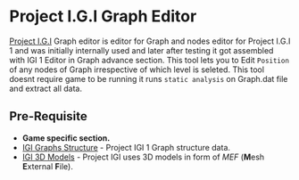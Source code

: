 # Project I.G.I Graph Editor

[Project I.G.I](https://en.wikipedia.org/wiki/Project_I.G.I.) Graph editor is editor for Graph and nodes editor for Project I.G.I 1 and was initially internally used and later after testing it got assembled with IGI 1 Editor in Graph advance section.
This tool lets you to Edit `Position` of any nodes of Graph  irrespective of which level is seleted.
This tool doesnt require game to be running it runs `static analysis` on Graph.dat file and extract all data.

## Pre-Requisite
- **Game specific section.**
- [IGI Graphs Structure](https://github.com/IGI-Research-Devs/IGI-Research-Data/blob/main/Research/GRAPH/Graph-Structure.txt) - Project IGI 1 Graph structure data.
- [IGI 3D Models](https://github.com/IGI-Research-Devs/IGI-Research-Data/blob/main/Research/Natives/IGI-Models.txt) - Project IGI uses 3D models in 
form of _MEF_ (**M**esh **E**xternal **F**ile).

